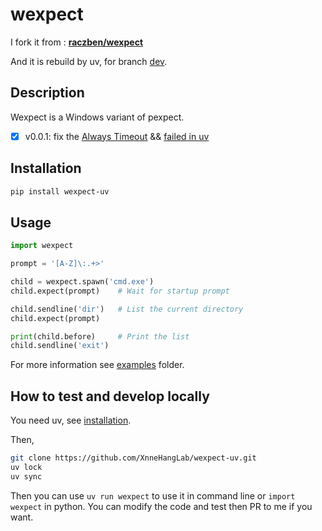 # wexpect

I fork it from : [**raczben/wexpect**](https://github.com/raczben/wexpect)

And it is rebuild by uv, for branch [dev](https://github.com/raczben/wexpect/tree/dev).

## Description
Wexpect is a Windows variant of pexpect.

- [x] v0.0.1: fix the [Always Timeout](https://github.com/raczben/wexpect/issues/42) && [failed in uv](https://github.com/raczben/wexpect/issues/26)


## Installation

```bash
pip install wexpect-uv
```

## Usage

```python
import wexpect

prompt = '[A-Z]\:.+>'

child = wexpect.spawn('cmd.exe')
child.expect(prompt)    # Wait for startup prompt

child.sendline('dir')   # List the current directory
child.expect(prompt)

print(child.before)     # Print the list
child.sendline('exit')
```

For more information see [examples](https://github.com/XnneHangLab/wexpect-uv) folder.

## How to test and develop locally

You need uv, see [installation](https://docs.astral.sh/uv/getting-started/installation/).

Then,

```bash
git clone https://github.com/XnneHangLab/wexpect-uv.git
uv lock
uv sync
```

Then you can use `uv run wexpect` to use it in command line or `import wexpect` in python. You can modify the code and test then PR to me if you want.

